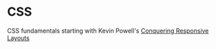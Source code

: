# CSS 
CSS fundamentals starting with Kevin Powell's [Conquering Responsive Layouts](https://courses.kevinpowell.co/conquering-responsive-layouts)